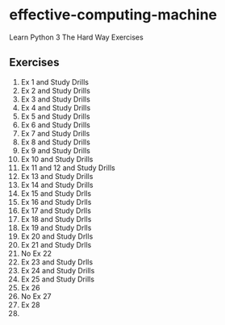 # effective-computing-machine

Learn Python 3 The Hard Way Exercises

## Exercises

1. Ex 1 and Study Drills
1. Ex 2 and Study Drills
1. Ex 3 and Study Drills
1. Ex 4 and Study Drills
1. Ex 5 and Study Drills
1. Ex 6 and Study Drills
1. Ex 7 and Study Drills
1. Ex 8 and Study Drills
1. Ex 9 and Study Drills
1. Ex 10 and Study Drills
1. Ex 11 and 12 and Study Drills
1. Ex 13 and Study Drills
1. Ex 14 and Study Drills
1. Ex 15 and Study Drlls
1. Ex 16 and Study Drlls
1. Ex 17 and Study Drlls
1. Ex 18 and Study Drlls
1. Ex 19 and Study Drlls
1. Ex 20 and Study Drlls
1. Ex 21 and Study Drlls
1. No Ex 22
1. Ex 23 and Study Drlls
1. Ex 24 and Study Drills
1. Ex 25 and Study Drills
1. Ex 26
1. No Ex 27
1. Ex 28
1. 

